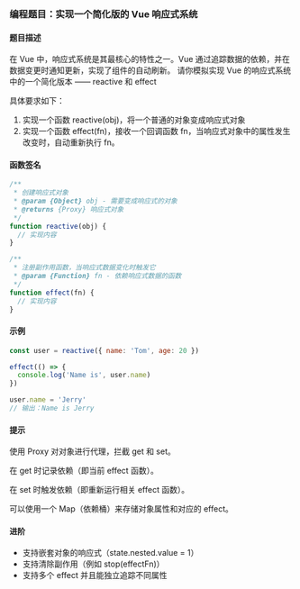 ### 编程题目：实现一个简化版的 Vue 响应式系统

#### 题目描述

在 Vue 中，响应式系统是其最核心的特性之一。Vue 通过追踪数据的依赖，并在数据变更时通知更新，实现了组件的自动刷新。
请你模拟实现 Vue 的响应式系统中的一个简化版本 —— reactive 和 effect

具体要求如下：

1. 实现一个函数 reactive(obj)，将一个普通的对象变成响应式对象
2. 实现一个函数 effect(fn)，接收一个回调函数 fn，当响应式对象中的属性发生改变时，自动重新执行 fn。

#### 函数签名

```javascript
/**
 * 创建响应式对象
 * @param {Object} obj - 需要变成响应式的对象
 * @returns {Proxy} 响应式对象
 */
function reactive(obj) {
  // 实现内容
}

/**
 * 注册副作用函数，当响应式数据变化时触发它
 * @param {Function} fn - 依赖响应式数据的函数
 */
function effect(fn) {
  // 实现内容
}

```

#### 示例

```javascript
const user = reactive({ name: 'Tom', age: 20 })

effect(() => {
  console.log('Name is', user.name)
})

user.name = 'Jerry' 
// 输出：Name is Jerry
```

#### 提示

使用 Proxy 对对象进行代理，拦截 get 和 set。

在 get 时记录依赖（即当前 effect 函数）。

在 set 时触发依赖（即重新运行相关 effect 函数）。

可以使用一个 Map（依赖桶）来存储对象属性和对应的 effect。

#### 进阶

- 支持嵌套对象的响应式（state.nested.value = 1）
- 支持清除副作用（例如 stop(effectFn)）
- 支持多个 effect 并且能独立追踪不同属性
